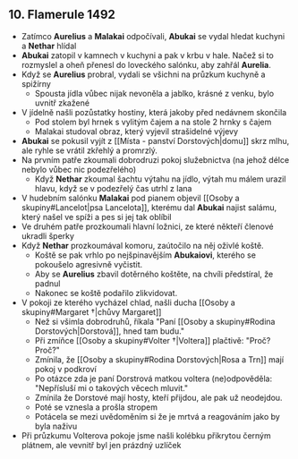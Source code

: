 ## 10. Flamerule 1492
- Zatímco **Aurelius** a **Malakai** odpočívali, **Abukai** se vydal hledat kuchyni a **Nethar** hlídal
- **Abukai** zatopil v kamnech v kuchyni a pak v krbu v hale. Načež si to rozmyslel a oheň přenesl do loveckého salónku, aby zahřál **Aurelia**.
- Když se **Aurelius** probral, vydali se všichni na průzkum kuchyně a spižírny
	- Spousta jídla vůbec nijak nevoněla a jablko, krásné z venku, bylo uvnitř zkažené
- V jídelně našli pozůstatky hostiny, která jakoby před nedávnem skončila
	- Pod stolem byl hrnek s vylitým čajem a na stole 2 hrnky s čajem
	- Malakai studoval obraz, který vyjevil strašidelné výjevy
- **Abukai** se pokusil vyjít z [[Místa - panství Dorstových|domu]] skrz mlhu, ale ryhle se vrátil zkřehlý a promrzlý.
- Na prvním patře zkoumali dobrodruzi pokoj služebnictva (na jehož délce nebylo vůbec nic podezřelého)
	- Když **Nethar** zkoumal šachtu výtahu na jídlo, výtah mu málem urazil hlavu, když se v podezřelý čas utrhl z lana
- V hudebním salónku **Malakai** pod pianem objevil [[Osoby a skupiny#Lancelot|psa Lancelota]], kterému dal **Abukai** najist salámu, který našel ve spíži a pes si jej tak oblíbil
- Ve druhém patře prozkoumali hlavní ložnici, ze které někteří členové ukradli šperky
- Když **Nethar** prozkoumával komoru, zaútočilo na něj oživlé koště.
	- Koště se pak vrhlo po nejšpinavějším **Abukaiovi**, kterého se pokoušelo agresivně vyčistit.
	- Aby se **Aurelius** zbavil dotěrného koštěte, na chvíli předstíral, že padnul
	- Nakonec se koště podařilo zlikvidovat.
- V pokoji ze kterého vycházel chlad, našli ducha [[Osoby a skupiny#Margaret †|chůvy Margaret]]
	- Než si všimla dobrodruhů, říkala "Paní [[Osoby a skupiny#Rodina Dorstových|Dorstová]], hned tam budu."
	- Při zmíňce [[Osoby a skupiny#Volter †|Voltera]] plačtivě: "Proč? Proč?"
	- Zmínila, že  [[Osoby a skupiny#Rodina Dorstových|Rosa a Trn]] mají pokoj v podkroví
	- Po otázce zda je paní Dorstrová matkou voltera (ne)odpověděla: "Nepřísluší mi o takových věcech mluvit."
	- Zmínila že Dorstové mají hosty, kteří přijdou, ale pak už neodejdou.
	- Poté se vznesla a prošla stropem
	- Potácela se mezi uvědoměním si že je mrtvá a reagováním jako by byla naživu
- Při průzkumu Volterova pokoje jsme našli kolébku přikrytou černým plátnem, ale vevnitř byl jen prázdný uzlíček